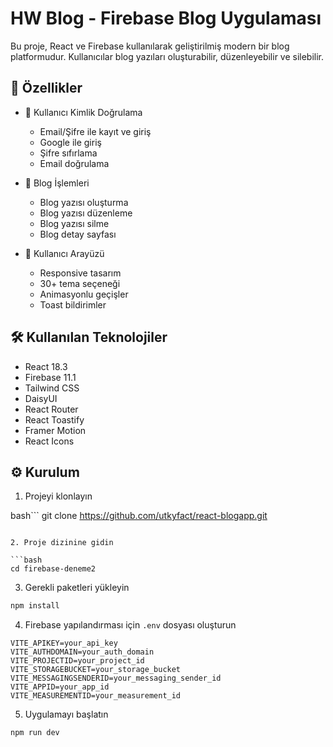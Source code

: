 # HW Blog - Firebase Blog Uygulaması

Bu proje, React ve Firebase kullanılarak geliştirilmiş modern bir blog platformudur. Kullanıcılar blog yazıları oluşturabilir, düzenleyebilir ve silebilir.

## 🚀 Özellikler

- 👤 Kullanıcı Kimlik Doğrulama
  - Email/Şifre ile kayıt ve giriş
  - Google ile giriş
  - Şifre sıfırlama
  - Email doğrulama

- 📝 Blog İşlemleri
  - Blog yazısı oluşturma
  - Blog yazısı düzenleme
  - Blog yazısı silme
  - Blog detay sayfası

- 🎨 Kullanıcı Arayüzü
  - Responsive tasarım
  - 30+ tema seçeneği
  - Animasyonlu geçişler
  - Toast bildirimler

## 🛠️ Kullanılan Teknolojiler

- React 18.3
- Firebase 11.1
- Tailwind CSS
- DaisyUI
- React Router
- React Toastify
- Framer Motion
- React Icons

## ⚙️ Kurulum

1. Projeyi klonlayın

bash```
git clone https://github.com/utkyfact/react-blogapp.git
```

2. Proje dizinine gidin

```bash
cd firebase-deneme2
```

3. Gerekli paketleri yükleyin

```bash
npm install
```

4. Firebase yapılandırması için `.env` dosyası oluşturun
```env
VITE_APIKEY=your_api_key
VITE_AUTHDOMAIN=your_auth_domain
VITE_PROJECTID=your_project_id
VITE_STORAGEBUCKET=your_storage_bucket
VITE_MESSAGINGSENDERID=your_messaging_sender_id
VITE_APPID=your_app_id
VITE_MEASUREMENTID=your_measurement_id
```

5. Uygulamayı başlatın
```bash
npm run dev
```
